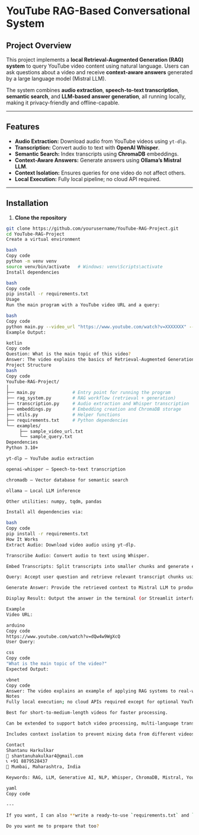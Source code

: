 # YouTube RAG-Based Conversational System

## Project Overview
This project implements a **local Retrieval-Augmented Generation (RAG) system** to query YouTube video content using natural language. Users can ask questions about a video and receive **context-aware answers** generated by a large language model (Mistral LLM).  

The system combines **audio extraction**, **speech-to-text transcription**, **semantic search**, and **LLM-based answer generation**, all running locally, making it privacy-friendly and offline-capable.

---

## Features
- **Audio Extraction:** Download audio from YouTube videos using `yt-dlp`.  
- **Transcription:** Convert audio to text with **OpenAI Whisper**.  
- **Semantic Search:** Index transcripts using **ChromaDB** embeddings.  
- **Context-Aware Answers:** Generate answers using **Ollama’s Mistral LLM**.  
- **Context Isolation:** Ensures queries for one video do not affect others.  
- **Local Execution:** Fully local pipeline; no cloud API required.  

---

## Installation

1. **Clone the repository**
```bash
git clone https://github.com/yourusername/YouTube-RAG-Project.git
cd YouTube-RAG-Project
Create a virtual environment

bash
Copy code
python -m venv venv
source venv/bin/activate   # Windows: venv\Scripts\activate
Install dependencies

bash
Copy code
pip install -r requirements.txt
Usage
Run the main program with a YouTube video URL and a query:

bash
Copy code
python main.py --video_url "https://www.youtube.com/watch?v=XXXXXXX" --query "What is the main topic of this video?"
Example Output:

kotlin
Copy code
Question: What is the main topic of this video?
Answer: The video explains the basics of Retrieval-Augmented Generation and its applications in NLP tasks.
Project Structure
bash
Copy code
YouTube-RAG-Project/
│
├── main.py              # Entry point for running the program
├── rag_system.py        # RAG workflow (retrieval + generation)
├── transcription.py     # Audio extraction and Whisper transcription
├── embeddings.py        # Embedding creation and ChromaDB storage
├── utils.py             # Helper functions
├── requirements.txt     # Python dependencies
└── examples/
     ├── sample_video_url.txt
     └── sample_query.txt
Dependencies
Python 3.10+

yt-dlp – YouTube audio extraction

openai-whisper – Speech-to-text transcription

chromadb – Vector database for semantic search

ollama – Local LLM inference

Other utilities: numpy, tqdm, pandas

Install all dependencies via:

bash
Copy code
pip install -r requirements.txt
How It Works
Extract Audio: Download video audio using yt-dlp.

Transcribe Audio: Convert audio to text using Whisper.

Embed Transcripts: Split transcripts into smaller chunks and generate embeddings using ChromaDB.

Query: Accept user question and retrieve relevant transcript chunks using semantic similarity.

Generate Answer: Provide the retrieved context to Mistral LLM to produce accurate, context-aware answers.

Display Result: Output the answer in the terminal (or Streamlit interface if added).

Example
Video URL:

arduino
Copy code
https://www.youtube.com/watch?v=dQw4w9WgXcQ
User Query:

css
Copy code
"What is the main topic of the video?"
Expected Output:

vbnet
Copy code
Answer: The video explains an example of applying RAG systems to real-world video content.
Notes
Fully local execution; no cloud APIs required except for optional YouTube downloads.

Best for short-to-medium-length videos for faster processing.

Can be extended to support batch video processing, multi-language transcription, or Streamlit/React interface.

Includes context isolation to prevent mixing data from different videos.

Contact
Shantanu Harkulkar
📧 shantanuhakulkar4@gmail.com
📞 +91 8879528437
📍 Mumbai, Maharashtra, India

Keywords: RAG, LLM, Generative AI, NLP, Whisper, ChromaDB, Mistral, YouTube video analysis

yaml
Copy code

---

If you want, I can also **write a ready-to-use `requirements.txt` and `main.py` template** so anyone cloning your GitHub repo can run the program locally **without extra setup**. This will make it fully interview-ready.  

Do you want me to prepare that too?
